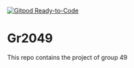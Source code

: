 [![Gitpod Ready-to-Code](https://img.shields.io/badge/Gitpod-Ready--to--Code-purple?logo=gitpod)](https://gitlab.stud.idi.ntnu.no/it1901/groups-2020/gr2049/gr2049.git)

# Gr2049

This repo contains the project of group 49



